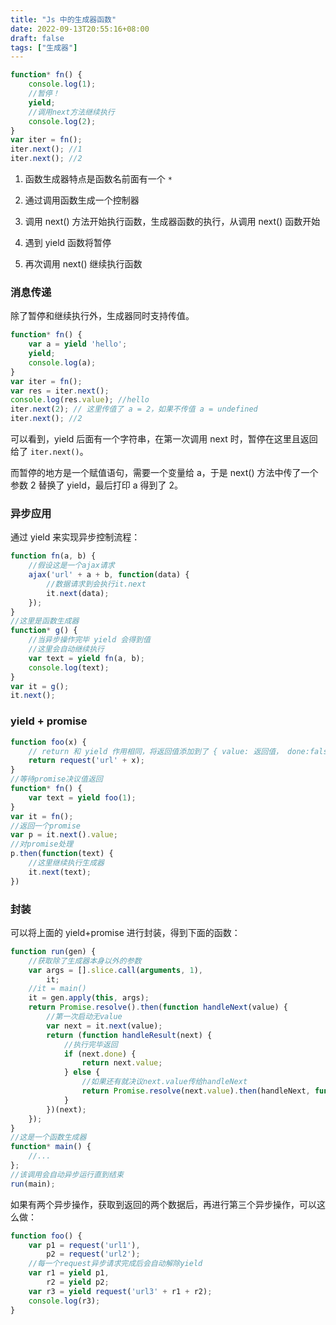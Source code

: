 ```yaml
---
title: "Js 中的生成器函数"
date: 2022-09-13T20:55:16+08:00
draft: false
tags: ["生成器"]
---
```


```js
function* fn() {
    console.log(1);
    //暂停！
    yield;
    //调用next方法继续执行
    console.log(2);
}
var iter = fn();
iter.next(); //1
iter.next(); //2
```

1. 函数生成器特点是函数名前面有一个 `*`

2. 通过调用函数生成一个控制器

3. 调用 next() 方法开始执行函数，生成器函数的执行，从调用 next() 函数开始

4. 遇到 yield 函数将暂停

5. 再次调用 next() 继续执行函数

### 消息传递

除了暂停和继续执行外，生成器同时支持传值。

```js
function* fn() {
    var a = yield 'hello';
    yield;
    console.log(a); 
}
var iter = fn();
var res = iter.next();
console.log(res.value); //hello
iter.next(2); // 这里传值了 a = 2，如果不传值 a = undefined
iter.next(); //2
```

可以看到，yield 后面有一个字符串，在第一次调用 next 时，暂停在这里且返回给了 `iter.next()`。

而暂停的地方是一个赋值语句，需要一个变量给 a，于是 next() 方法中传了一个参数 2 替换了 yield，最后打印 a 得到了 2。

### 异步应用

通过 yield 来实现异步控制流程：

```js
function fn(a, b) {
    //假设这是一个ajax请求
    ajax('url' + a + b, function(data) {
        //数据请求到会执行it.next
        it.next(data);
    });
}
//这里是函数生成器
function* g() {
    //当异步操作完毕 yield 会得到值
    //这里会自动继续执行
    var text = yield fn(a, b);
    console.log(text);
}
var it = g();
it.next();
```

### yield + promise

```js
function foo(x) {
    // return 和 yield 作用相同，将返回值添加到了 { value: 返回值， done:false }
    return request('url' + x);
}
//等待promise决议值返回
function* fn() {
    var text = yield foo(1);
}
var it = fn();
//返回一个promise
var p = it.next().value;
//对promise处理
p.then(function(text) {
    //这里继续执行生成器
    it.next(text);
})
```

### 封装

可以将上面的 yield+promise 进行封装，得到下面的函数：

```js
function run(gen) {
    //获取除了生成器本身以外的参数
    var args = [].slice.call(arguments, 1),
        it;
    //it = main()
    it = gen.apply(this, args);
    return Promise.resolve().then(function handleNext(value) {
        //第一次启动无value
        var next = it.next(value);
        return (function handleResult(next) {
            //执行完毕返回
            if (next.done) {
                return next.value;
            } else {
                //如果还有就决议next.value传给handleNext
                return Promise.resolve(next.value).then(handleNext, function(err) {});
            }
        })(next);
    });
}
//这是一个函数生成器
function* main() {
    //...
};
//该调用会自动异步运行直到结束
run(main);
```

如果有两个异步操作，获取到返回的两个数据后，再进行第三个异步操作，可以这么做：

```js
function foo() {
    var p1 = request('url1'),
        p2 = request('url2');
    //每一个request异步请求完成后会自动解除yield
    var r1 = yield p1,
        r2 = yield p2;
    var r3 = yield request('url3' + r1 + r2);
    console.log(r3);
}
```